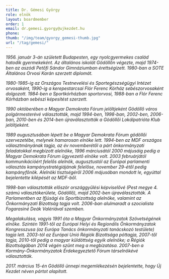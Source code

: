 ```yaml
---
title: Dr. Gémesi György
role: elnök
layout: boardmember
order: 1
email: dr.gemesi.gyorgy@ujkezdet.hu
phone:
thumb: "/img/team/gyorgy_gemesi-thumb.jpg"
url: "/tag/gemesi/"
---
```


*1956\. január 3-án született Budapesten, egy nyolcgyermekes család hatodik gyermekeként. Az általános iskolát Gödöllőn végezte, majd 1974-ben az aszódi Petőfi Sándor Gimnáziumban érettségizett. 1980-ban a SOTE Általános Orvosi Karán szerzett diplomát.*

*1980-1985-ig az Országos Testnevelési és Sportegészségügyi Intézet orvosaként, 1990-ig a kerepestarcsai Flór Ferenc Kórház sebészorvosaként dolgozott. 1984-ben a Sportkórházban sportorvosi, 1988-ban a Flór Ferenc Kórházban sebészi képesítést szerzett.*

*1990 októberében a Magyar Demokrata Fórum jelöltjeként Gödöllő város polgármesterévé választották, majd 1994-ben, 1998-ban, 2002-ben, 2006-ban, 2010-ben és 2014-ben újraválasztották a Gödöllői Lokálpatrióta Klub jelöltjeként.*

*1989 augusztusában lépett be a Magyar Demokrata Fórum gödöllői szervezetébe, melynek hamarosan elnöke lett. 1994-ben az MDF országos választmányának tagja, az év novemberétől a párt önkormányzati feladatokkal megbízott alelnöke, 1996 márciusától 2000 májusáig pedig a Magyar Demokrata Fórum ügyvezető elnöke volt. 2003 februárjától kommunikációért felelős alelnök, augusztustól az Európai parlamenti választás kampánystratégiájának felelőse, november 29-étől pedig kampányfőnök. Alelnöki tisztségéről 2006 májusában mondott le, egyúttal bejelentette kilépését az MDF-ből.*

*1998-ban választották először országgyűlési képviselővé (Pest megye 4. számú választókerülete, Gödöllő), majd 2002-ben újraválasztották. A Parlamentben az Ifjúsági és Sportbizottság alelnöke, valamint az Önkormányzati Bizottság tagja volt. 2006-ban alulmaradt a szocialista Fogarasiné Deák Valériával szemben.*

*Megalakulása, vagyis 1991 óta a Magyar Önkormányzatok Szövetségének elnöke. Szintén 1991-től az Európai Helyi és Regionális Önkormányzatok Kongresszusa (az Európa Tanács önkormányzati tanácskozó testülete) tagja lett. 2003-tól az Európai Unió Régiók Bizottsága póttagja, 2007-től tagja, 2010-től pedig a magyar küldöttség egyik alelnöke; a Régiók Bizottságában 2014 végén szűnt meg a megbízatása. 2007-ben a Kormány-Önkormányzatok Érdekegyeztető Fórum társelnökévé választották.*

*2017\. március 15-én Gödöllő ünnepi megemlékezésén bejelentette, hogy Új Kezdet néven pártot alapított.*
